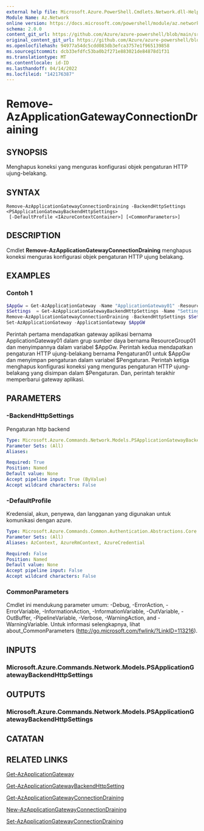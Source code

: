 ```yaml
---
external help file: Microsoft.Azure.PowerShell.Cmdlets.Network.dll-Help.xml
Module Name: Az.Network
online version: https://docs.microsoft.com/powershell/module/az.network/remove-azapplicationgatewayconnectiondraining
schema: 2.0.0
content_git_url: https://github.com/Azure/azure-powershell/blob/main/src/Network/Network/help/Remove-AzApplicationGatewayConnectionDraining.md
original_content_git_url: https://github.com/Azure/azure-powershell/blob/main/src/Network/Network/help/Remove-AzApplicationGatewayConnectionDraining.md
ms.openlocfilehash: 94977a54dc5cdd083db3efca3757e1f965139858
ms.sourcegitcommit: dcb33efdfc53ba0b2f271e883021de84878d1f31
ms.translationtype: MT
ms.contentlocale: id-ID
ms.lasthandoff: 04/14/2022
ms.locfileid: "142176387"
---
```

# Remove-AzApplicationGatewayConnectionDraining

## SYNOPSIS
Menghapus koneksi yang menguras konfigurasi objek pengaturan HTTP ujung-belakang.

## SYNTAX

```
Remove-AzApplicationGatewayConnectionDraining -BackendHttpSettings <PSApplicationGatewayBackendHttpSettings>
 [-DefaultProfile <IAzureContextContainer>] [<CommonParameters>]
```

## DESCRIPTION
Cmdlet **Remove-AzApplicationGatewayConnectionDraining** menghapus koneksi menguras konfigurasi objek pengaturan HTTP ujung belakang.

## EXAMPLES

### Contoh 1
```powershell
$AppGw = Get-AzApplicationGateway -Name "ApplicationGateway01" -ResourceGroupName "ResourceGroup01"
$Settings  = Get-AzApplicationGatewayBackendHttpSettings -Name "Settings01" -ApplicationGateway $AppGw
Remove-AzApplicationGatewayConnectionDraining -BackendHttpSettings $Settings
Set-AzApplicationGateway -ApplicationGateway $AppGW
```

Perintah pertama mendapatkan gateway aplikasi bernama ApplicationGateway01 dalam grup sumber daya bernama ResourceGroup01 dan menyimpannya dalam variabel $AppGw.
Perintah kedua mendapatkan pengaturan HTTP ujung-belakang bernama Pengaturan01 untuk $AppGw dan menyimpan pengaturan dalam variabel $Pengaturan.
Perintah ketiga menghapus konfigurasi koneksi yang menguras pengaturan HTTP ujung-belakang yang disimpan dalam $Pengaturan. Dan, perintah terakhir memperbarui gateway aplikasi.

## PARAMETERS

### -BackendHttpSettings
Pengaturan http backend

```yaml
Type: Microsoft.Azure.Commands.Network.Models.PSApplicationGatewayBackendHttpSettings
Parameter Sets: (All)
Aliases:

Required: True
Position: Named
Default value: None
Accept pipeline input: True (ByValue)
Accept wildcard characters: False
```

### -DefaultProfile
Kredensial, akun, penyewa, dan langganan yang digunakan untuk komunikasi dengan azure.

```yaml
Type: Microsoft.Azure.Commands.Common.Authentication.Abstractions.Core.IAzureContextContainer
Parameter Sets: (All)
Aliases: AzContext, AzureRmContext, AzureCredential

Required: False
Position: Named
Default value: None
Accept pipeline input: False
Accept wildcard characters: False
```

### CommonParameters
Cmdlet ini mendukung parameter umum: -Debug, -ErrorAction, -ErrorVariable, -InformationAction, -InformationVariable, -OutVariable, -OutBuffer, -PipelineVariable, -Verbose, -WarningAction, and -WarningVariable. Untuk informasi selengkapnya, lihat about_CommonParameters (http://go.microsoft.com/fwlink/?LinkID=113216).

## INPUTS

### Microsoft.Azure.Commands.Network.Models.PSApplicationGatewayBackendHttpSettings

## OUTPUTS

### Microsoft.Azure.Commands.Network.Models.PSApplicationGatewayBackendHttpSettings

## CATATAN

## RELATED LINKS

[Get-AzApplicationGateway](./Get-AzApplicationGateway.md)

[Get-AzApplicationGatewayBackendHttpSetting](./Get-AzApplicationGatewayBackendHttpSetting.md)

[Get-AzApplicationGatewayConnectionDraining](./Get-AzApplicationGatewayConnectionDraining.md)

[New-AzApplicationGatewayConnectionDraining](./New-AzApplicationGatewayConnectionDraining.md)

[Set-AzApplicationGatewayConnectionDraining](./Set-AzApplicationGatewayConnectionDraining.md)

